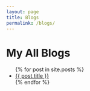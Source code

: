 ```yaml
---
layout: page
title: Blogs
permalink: /blogs/
---
```


<h1>My All Blogs</h1>

<ul>
{% for post in site.posts %}
    <li><a href="{{ post.url }}">{{ post.title }}</a></li>
{% endfor %}
</ul>
